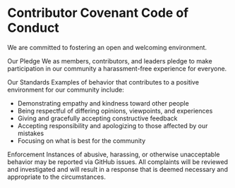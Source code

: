 # Contributor Covenant Code of Conduct

We are committed to fostering an open and welcoming environment.

Our Pledge
We as members, contributors, and leaders pledge to make participation in our
community a harassment-free experience for everyone.

Our Standards
Examples of behavior that contributes to a positive environment for our
community include:
- Demonstrating empathy and kindness toward other people
- Being respectful of differing opinions, viewpoints, and experiences
- Giving and gracefully accepting constructive feedback
- Accepting responsibility and apologizing to those affected by our mistakes
- Focusing on what is best for the community

Enforcement
Instances of abusive, harassing, or otherwise unacceptable behavior may be
reported via GitHub issues. All complaints will be reviewed and investigated
and will result in a response that is deemed necessary and appropriate to the
circumstances.